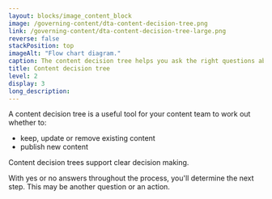 ```yaml
---
layout: blocks/image_content_block
image: /governing-content/dta-content-decision-tree.png
link: /governing-content/dta-content-decision-tree-large.png
reverse: false
stackPosition: top
imageAlt: "Flow chart diagram."
caption: The content decision tree helps you ask the right questions about your content. It then guides you through a series of related questions and actions. The main question in this diagram asks "does the content meet your target audience's need?" The questions and actions will help you work out whether to keep, publish or remove the content.
title: Content decision tree
level: 2
display: 3
long_description:
---
```


A content decision tree is a useful tool for your content team to work out whether to:
- keep, update or remove existing content
- publish new content

Content decision trees support clear decision making.

With yes or no answers throughout the process, you'll determine the next step. This may be another question or an action.